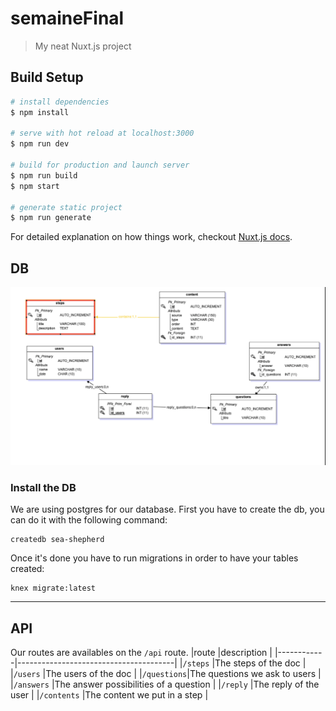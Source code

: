 # semaineFinal

> My neat Nuxt.js project

## Build Setup

``` bash
# install dependencies
$ npm install

# serve with hot reload at localhost:3000
$ npm run dev

# build for production and launch server
$ npm run build
$ npm start

# generate static project
$ npm run generate
```

For detailed explanation on how things work, checkout [Nuxt.js docs](https://nuxtjs.org).

## DB

![](./assets/bdd.png)

### Install the DB

We are using postgres for our database.
First you have to create the db, you can do it with the following command: 
```
createdb sea-shepherd
```

Once it's done you have to run migrations in order to have your tables created:
```
knex migrate:latest
```
---
## API

Our routes are availables on the `/api` route.
|route       |description                            |
|------------|---------------------------------------|
|`/steps`    |The steps of the doc                   |
|`/users`    |The users of the doc                   |
|`/questions`|The questions we ask to users          |
|`/answers`  |The answer possibilities of a question |
|`/reply`    |The reply of the user                  |
|`/contents` |The content we put in a step           |